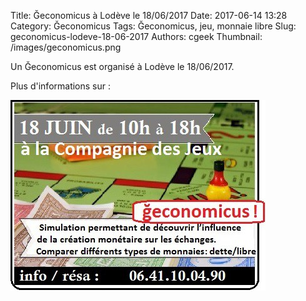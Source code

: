 Title: Ğeconomicus à Lodève le 18/06/2017
Date: 2017-06-14 13:28
Category: Ğeconomicus
Tags: Ğeconomicus, jeu, monnaie libre
Slug: geconomicus-lodeve-18-06-2017
Authors: cgeek
Thumbnail: /images/geconomicus.png

Un Ğeconomicus est organisé à Lodève le 18/06/2017.

Plus d'informations sur :

[![]({filename}/../images/evenements/geconomicus-lodeve.jpg)](https://www.monnaielibreoccitanie.org/event/jeu-geconomicus-a-lodeve/)